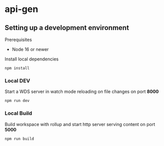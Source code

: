 # api-gen

## Setting up a development environment

Prerequisites

- Node 16 or newer

Install local dependencies

```
npm install
```

### Local DEV

Start a WDS server in watch mode reloading on file changes on port **8000**

```
npm run dev
```

### Local Build

Build workspace with rollup and start http server serving content on port **5000**

```
npm run build
```